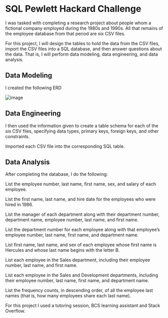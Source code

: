 # SQL Pewlett Hackard Challenge

I was tasked with completing a research project about people whom a fictional company employed during the 1980s and 1990s.
All that remains of the employee database from that period are six CSV files.

For this project, I will design the tables to hold the data from the CSV files, import the CSV files into a SQL database, and then answer questions about the data. That is, I will perform data modeling, data engineering, and data analysis.

## Data Modeling

I created the following ERD


![image](https://github.com/meehal0203/sql-challenge/assets/146681542/63c7e741-fe83-4e64-9304-902421a7b5c1)









## Data Engineering
I then used  the information given to create a table schema for each of the six CSV files, specifying data types, primary keys, foreign keys, and other constraints.

Imported each CSV file into the corresponding SQL table.

## Data Analysis
After completing the database, I do the following:

List the employee number, last name, first name, sex, and salary of each employee.

List the first name, last name, and hire date for the employees who were hired in 1986.

List the manager of each department along with their department number, department name, employee number, last name, and first name.

List the department number for each employee along with that employee’s employee number, last name, first name, and department name.

List first name, last name, and sex of each employee whose first name is Hercules and whose last name begins with the letter B.

List each employee in the Sales department, including their employee number, last name, and first name.

List each employee in the Sales and Development departments, including their employee number, last name, first name, and department name.

List the frequency counts, in descending order, of all the employee last names (that is, how many employees share each last name).



For this project I used a tutoring session, BCS learning assistant and Stack Overflow.
